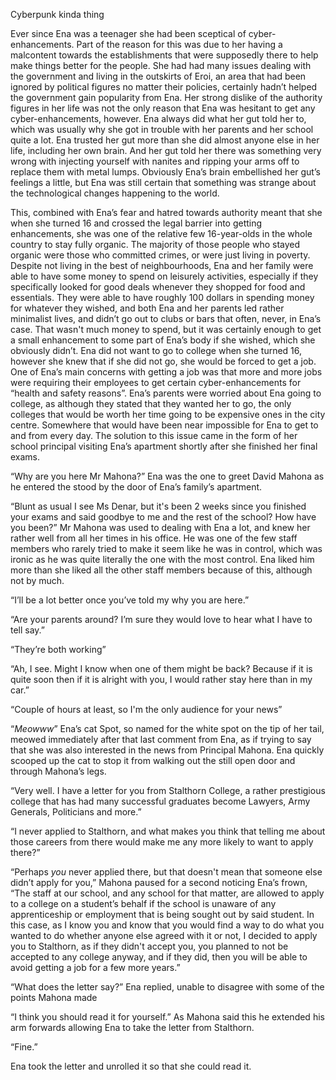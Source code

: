 Cyberpunk kinda thing

Ever since Ena was a teenager she had been sceptical of cyber-enhancements. Part of the reason for this was due to her having a malcontent towards the establishments that were supposedly there to help make things better for the people. She had had many issues dealing with the government and living in the outskirts of Eroi, an area that had been ignored by political figures no matter their policies, certainly hadn’t helped the government gain popularity from Ena. Her strong dislike of the authority figures in her life was not the only reason that Ena was hesitant to get any cyber-enhancements, however. Ena always did what her gut told her to, which was usually why she got in trouble with her parents and her school quite a lot. Ena trusted her gut more than she did almost anyone else in her life, including her own brain. And her gut told her there was something very wrong with injecting yourself with nanites and ripping your arms off to replace them with metal lumps. Obviously Ena’s brain embellished her gut’s feelings a little, but Ena was still certain that something was strange about the technological changes happening to the world. 

This, combined with Ena’s fear and hatred towards authority meant that she when she turned 16 and crossed the legal barrier into getting enhancements, she was one of the relative few 16-year-olds in the whole country to stay fully organic. The majority of those people who stayed organic were those who committed crimes, or were just living in poverty. Despite not living in the best of neighbourhoods, Ena and her family were able to have some money to spend on leisurely activities, especially if they specifically looked for good deals whenever they shopped for food and essentials. They were able to have roughly 100 dollars in spending money for whatever they wished, and both Ena and her parents led rather minimalist lives, and didn’t go out to clubs or bars that often, never, in Ena’s case. That wasn't much money to spend, but it was certainly enough to get a small enhancement to some part of Ena’s body if she wished, which she obviously didn’t. Ena did not want to go to college when she turned 16, however she knew that if she did not go, she would be forced to get a job. One of Ena’s main concerns with getting a job was that more and more jobs were requiring their employees to get certain cyber-enhancements for “health and safety reasons”. Ena’s parents were worried about Ena going to college, as although they stated that they wanted her to go, the only colleges that would be worth her time going to be expensive ones in the city centre. Somewhere that would have been near impossible for Ena to get to and from every day. The solution to this issue came in the form of her school principal visiting Ena’s apartment shortly after she finished her final exams.

“Why are you here Mr Mahona?” Ena was the one to greet David Mahona as he entered the stood by the door of Ena’s family’s apartment.

“Blunt as usual I see Ms Denar, but it's been 2 weeks since you finished your exams and said goodbye to me and the rest of the school? How have you been?” Mr Mahona was used to dealing with Ena a lot, and knew her rather well from all her times in his office. He was one of the few staff members who rarely tried to make it seem like he was in control, which was ironic as he was quite literally the one with the most control. Ena liked him more than she liked all the other staff members because of this, although not by much.

“I’ll be a lot better once you’ve told my why you are here.” 

“Are your parents around? I’m sure they would love to hear what I have to tell say.”

“They’re both working”

“Ah, I see. Might I know when one of them might be back? Because if it is quite soon then if it is alright with you, I would rather stay here than in my car.”

“Couple of hours at least, so I'm the only audience for your news”

“*Meowww*” Ena’s cat Spot, so named for the white spot on the tip of her tail, meowed immediately after that last comment from Ena, as if trying to say that she was also interested in the news from Principal Mahona. Ena quickly scooped up the cat to stop it from walking out the still open door and through Mahona’s legs.

“Very well. I have a letter for you from Stalthorn College, a rather prestigious college that has had many successful graduates become Lawyers, Army Generals, Politicians and more.”

“I never applied to Stalthorn, and what makes you think that telling me about those careers from there would make me any more likely to want to apply there?”

“Perhaps *you* never applied there, but that doesn't mean that someone else didn’t apply for you,” Mahona paused for a second noticing Ena’s frown, “The staff at our school, and any school for that matter, are allowed to apply to a college on a student’s behalf if the school is unaware of any apprenticeship or employment that is being sought out by said student. In this case, as I know you and know that you would find a way to do what you wanted to do whether anyone else agreed with it or not, I decided to apply you to Stalthorn, as if they didn't accept you, you planned to not be accepted to any college anyway, and if they did, then you will be able to avoid getting a job for a few more years.”  

“What does the letter say?” Ena replied, unable to disagree with some of the points Mahona made

“I think you should read it for yourself.” As Mahona said this he extended his arm forwards allowing Ena to take the letter from Stalthorn.

“Fine.” 

Ena took the letter and unrolled it so that she could read it.  
